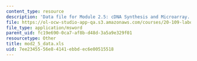 ```yaml
---
content_type: resource
description: 'Data file for Module 2.5: cDNA Synthesis and Microarray.'
file: https://ol-ocw-studio-app-qa.s3.amazonaws.com/courses/20-109-laboratory-fundamentals-in-biological-engineering-fall-2007/7ee2345556e84141ebbdec6e00515518_mod2_5_data.xls
file_type: application/msword
parent_uid: fc19e690-0ca7-af8b-d48d-3a5a9e329f01
resourcetype: Other
title: mod2_5_data.xls
uid: 7ee23455-56e8-4141-ebbd-ec6e00515518
---
```

